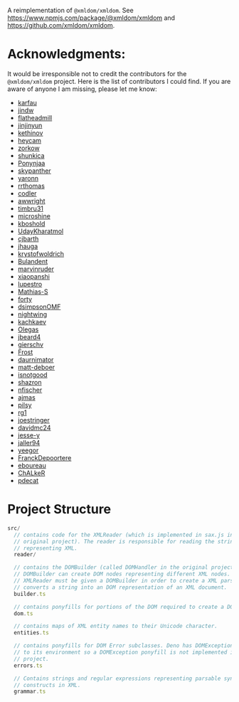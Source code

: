 <!-- deno-fmt-ignore-file -->

A reimplementation of `@xmldom/xmldom`. See https://www.npmjs.com/package/@xmldom/xmldom and https://github.com/xmldom/xmldom.

# Acknowledgments:

It would be irresponsible not to credit the contributors for the `@xmldom/xmldom` project. Here is the list of contributors I could find. If you are aware of anyone I am missing, please let me know:

 - [karfau](https://github.com/karfau)
 - [jindw](https://github.com/jindw)
 - [flatheadmill](https://github.com/flatheadmill)
 - [jinjinyun](https://github.com/jinjinyun)
 - [kethinov](https://github.com/kethinov)
 - [heycam](https://github.com/heycam)
 - [zorkow](https://github.com/zorkow)
 - [shunkica](https://github.com/shunkica)
 - [Ponynjaa](https://github.com/Ponynjaa)
 - [skypanther](https://github.com/skypanther)
 - [yaronn](https://github.com/yaronn)
 - [rrthomas](https://github.com/rrthomas)
 - [codler](https://github.com/codler)
 - [awwright](https://github.com/awwright)
 - [timbru31](https://github.com/timbru31)
 - [microshine](https://github.com/microshine)
 - [kboshold](https://github.com/kboshold)
 - [UdayKharatmol](https://github.com/UdayKharatmol)
 - [cjbarth](https://github.com/cjbarth)
 - [jhauga](https://github.com/jhauga)
 - [krystofwoldrich](https://github.com/krystofwoldrich)
 - [Bulandent](https://github.com/Bulandent)
 - [marvinruder](https://github.com/marvinruder)
 - [xiaopanshi](https://github.com/xiaopanshi)
 - [lupestro](https://github.com/lupestro)
 - [Mathias-S](https://github.com/Mathias-S)
 - [forty](https://github.com/forty)
 - [dsimpsonOMF](https://github.com/dsimpsonOMF)
 - [nightwing](https://github.com/nightwing)
 - [kachkaev](https://github.com/kachkaev)
 - [Olegas](https://github.com/Olegas)
 - [jbeard4](https://github.com/jbeard4)
 - [gierschv](https://github.com/gierschv)
 - [Frost](https://github.com/Frost)
 - [daurnimator](https://github.com/daurnimator)
 - [matt-deboer](https://github.com/matt-deboer)
 - [isnotgood](https://github.com/isnotgood)
 - [shazron](https://github.com/shazron)
 - [nfischer](https://github.com/nfischer)
 - [ajmas](https://github.com/ajmas)
 - [pilsy](https://github.com/pilsy)
 - [rg1](https://github.com/rg1)
 - [joestringer](https://github.com/joestringer)
 - [davidmc24](https://github.com/davidmc24)
 - [jesse-y](https://github.com/jesse-y)
 - [jaller94](https://github.com/jaller94)
 - [yeegor](https://github.com/yeegor)
 - [FranckDepoortere](https://github.com/FranckDepoortere)
 - [eboureau](https://github.com/eboureau)
 - [ChALkeR](https://github.com/ChALkeR)
 - [pdecat](https://github.com/pdecat)

# Project Structure

```javascript
src/
  // contains code for the XMLReader (which is implemented in sax.js in the
  // original project). The reader is responsible for reading the string input
  // representing XML.
  reader/

  // contains the DOMBuilder (called DOMHandler in the original project.) The
  // DOMBuilder can create DOM nodes representing different XML nodes. The
  // XMLReader must be given a DOMBuilder in order to create a XML parser that
  // converts a string into an DOM representation of an XML document. 
  builder.ts

  // contains ponyfills for portions of the DOM required to create a DOM parser.
  dom.ts

  // contains maps of XML entity names to their Unicode character.
  entities.ts

  // contains ponyfills for DOM Error subclasses. Deno has DOMException built-in
  // to its environment so a DOMException ponyfill is not implemented in this
  // project.
  errors.ts

  // Contains strings and regular expressions representing parsable syntactic
  // constructs in XML.
  grammar.ts
```
